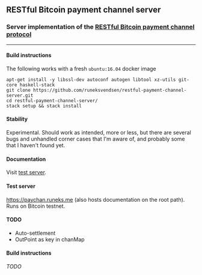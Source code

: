 ## RESTful Bitcoin payment channel server
### Server implementation of the [RESTful Bitcoin payment channel protocol](https://github.com/runeksvendsen/restful-payment-channel-server/wiki/Protocol-interface)

---

#### Build instructions
The following works with a fresh `ubuntu:16.04` docker image

    apt-get install -y libssl-dev autoconf autogen libtool xz-utils git-core haskell-stack
    git clone https://github.com/runeksvendsen/restful-payment-channel-server.git
    cd restful-payment-channel-server/
    stack setup && stack install

#### Stability
Experimental. Should work as intended, more or less, but there are several bugs and unhandled corner cases that I'm aware of, and probably some that I haven't found yet.

#### Documentation
Visit [test server](https://paychan.runeks.me).

#### Test server
https://paychan.runeks.me (also hosts documentation on the root path). Runs on Bitcoin testnet.

#### TODO
* Auto-settlement
* OutPoint as key in chanMap

#### Build instructions
*TODO*

